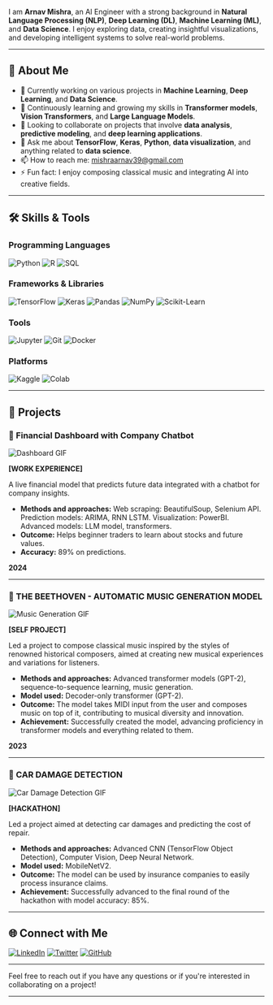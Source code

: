 

I am **Arnav Mishra**, an AI Engineer with a strong background in **Natural Language Processing (NLP)**, **Deep Learning (DL)**, **Machine Learning (ML)**, and **Data Science**. I enjoy exploring data, creating insightful visualizations, and developing intelligent systems to solve real-world problems.

---

## 🚀 About Me

- 🔭 Currently working on various projects in **Machine Learning**, **Deep Learning**, and **Data Science**.
- 🌱 Continuously learning and growing my skills in **Transformer models**, **Vision Transformers**, and **Large Language Models**.
- 👯 Looking to collaborate on projects that involve **data analysis**, **predictive modeling**, and **deep learning applications**.
- 💬 Ask me about **TensorFlow**, **Keras**, **Python**, **data visualization**, and anything related to **data science**.
- 📫 How to reach me: [mishraarnav39@gmail.com](mailto:mishraarnav32@gmail.com)
- ⚡ Fun fact: I enjoy composing classical music and integrating AI into creative fields.

---

## 🛠 Skills & Tools

### Programming Languages
![Python](https://img.shields.io/badge/Python-3670A0?style=for-the-badge&logo=python&logoColor=ffdd54)
![R](https://img.shields.io/badge/R-276DC3?style=for-the-badge&logo=r&logoColor=white)
![SQL](https://img.shields.io/badge/SQL-007396?style=for-the-badge&logo=sql&logoColor=white)

### Frameworks & Libraries
![TensorFlow](https://img.shields.io/badge/TensorFlow-FF6F00?style=for-the-badge&logo=tensorflow&logoColor=white)
![Keras](https://img.shields.io/badge/Keras-D00000?style=for-the-badge&logo=keras&logoColor=white)
![Pandas](https://img.shields.io/badge/Pandas-150458?style=for-the-badge&logo=pandas&logoColor=white)
![NumPy](https://img.shields.io/badge/NumPy-013243?style=for-the-badge&logo=numpy&logoColor=white)
![Scikit-Learn](https://img.shields.io/badge/Scikit--Learn-F7931E?style=for-the-badge&logo=scikit-learn&logoColor=white)

### Tools
![Jupyter](https://img.shields.io/badge/Jupyter-F37626?style=for-the-badge&logo=jupyter&logoColor=white)
![Git](https://img.shields.io/badge/Git-F05032?style=for-the-badge&logo=git&logoColor=white)
![Docker](https://img.shields.io/badge/Docker-2496ED?style=for-the-badge&logo=docker&logoColor=white)

### Platforms
![Kaggle](https://img.shields.io/badge/Kaggle-20BEFF?style=for-the-badge&logo=kaggle&logoColor=white)
![Colab](https://img.shields.io/badge/Colab-F9AB00?style=for-the-badge&logo=googlecolab&logoColor=white)

---

## 💼 Projects

### 🌟 Financial Dashboard with Company Chatbot

![Dashboard GIF](https://i.giphy.com/media/v1.Y2lkPTc5MGI3NjExMHhqMm15cTE4dmx1YWFzeXJzdzl1NGdmbTlxZnEyaWhiamR1dmJsaiZlcD12MV9pbnRlcm5hbF9naWZfYnlfaWQmY3Q9Zw/67SXcAhhz0frMqhyAZ/giphy.gif)

**[WORK EXPERIENCE]**

A live financial model that predicts future data integrated with a chatbot for company insights.
- **Methods and approaches:** Web scraping: BeautifulSoup, Selenium API. Prediction models: ARIMA, RNN LSTM. Visualization: PowerBI. Advanced models: LLM model, transformers.
- **Outcome:** Helps beginner traders to learn about stocks and future values.
- **Accuracy:** 89% on predictions.

**2024**

---

### 🌟 THE BEETHOVEN - AUTOMATIC MUSIC GENERATION MODEL

![Music Generation GIF](https://cdn.dribbble.com/users/965179/screenshots/2541427/media/375eb93946141e2c67f6e117a3dd0a31.gif)

**[SELF PROJECT]**

Led a project to compose classical music inspired by the styles of renowned historical composers, aimed at creating new musical experiences and variations for listeners.
- **Methods and approaches:** Advanced transformer models (GPT-2), sequence-to-sequence learning, music generation.
- **Model used:** Decoder-only transformer (GPT-2).
- **Outcome:** The model takes MIDI input from the user and composes music on top of it, contributing to musical diversity and innovation.
- **Achievement:** Successfully created the model, advancing proficiency in transformer models and everything related to them.

**2023**

---

### 🌟 CAR DAMAGE DETECTION

![Car Damage Detection GIF](https://media1.tenor.com/m/lDV21olE9WAAAAAd/gta-v-flip.gif)

**[HACKATHON]**

Led a project aimed at detecting car damages and predicting the cost of repair.
- **Methods and approaches:** Advanced CNN (TensorFlow Object Detection), Computer Vision, Deep Neural Network.
- **Model used:** MobileNetV2.
- **Outcome:** The model can be used by insurance companies to easily process insurance claims.
- **Achievement:** Successfully advanced to the final round of the hackathon with model accuracy: 85%.

---

## 🌐 Connect with Me

[![LinkedIn](https://img.shields.io/badge/LinkedIn-0077B5?style=for-the-badge&logo=linkedin&logoColor=white)](https://www.linkedin.com/in/arnavmishra12/)
[![Twitter](https://img.shields.io/badge/Twitter-1DA1F2?style=for-the-badge&logo=twitter&logoColor=white)](https://x.com/thearnavmishraa)
[![GitHub](https://img.shields.io/badge/GitHub-181717?style=for-the-badge&logo=github&logoColor=white)](https://github.com/arnavmishra4)

---

Feel free to reach out if you have any questions or if you're interested in collaborating on a project!

---
